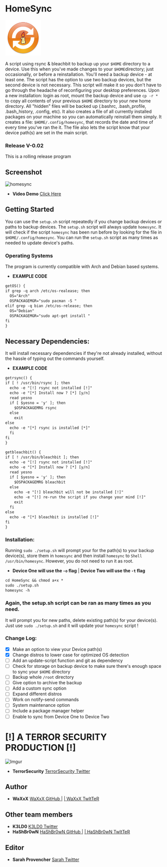 # HomeSync
![A-WaXxX Production](waxsync_s.png)

A script using rsync & bleachbit to backup up your ```$HOME``` directory to a device.
Use this when you've made changes to your ```$HOME```directory; just 
occasionally, or before a reinstallation. You'll need a backup device - at least one. The
script has the option to use two backup devices, but the second device
is not necessary. This script will make it so you don't have to go 
through the headache of reconfiguring your desktop preferences. Upon
a new installation: login as root, mount the backup device and use ```cp -r *``` to copy all
contents of your previous ```$HOME``` directory to your new home directory. All "hidden" files will be backed up
(.bashrc, .bash_profile, .bash_history, .config, etc). It also creates a file of all currently installed 
packages on your machine so you can automatically reinstall them simply. It creates a file: ```$HOME/.config/homesync```, that records the date and time of every time you've ran the it. The file also lets the script know that your device path(s) are
set in the main script. 

### Release V-0.02
This is a rolling release program
## Screenshot 
![homesync](https://i.imgur.com/NJIkdZ7.png)

* **Video Demo**  [Click Here](https://vimeo.com/382709077)
## Getting Started
You can use the ```setup.sh``` script repeatedly if you change 
backup devices or paths to backup devices. The ```setup.sh``` script 
will always update ```homesync```. It will check if the script ```homesync```
has been run before by looking for the file in ```$HOME/.config/homesync```. You can run the ```setup.sh``` script as many times as needed to update device's paths.

### Operating Systems
The program is currently compatible with Arch and Debian based systems.
* **EXAMPLE CODE**
```Shell
getOS() {
if grep -q arch /etc/os-realease; then
  OS="Arch"
  OSPACKAGEMGR="sudo pacman -S "
elif grep -q bian /etc/os-release; then
  OS="Debian"
  OSPACKAGEMGR="sudo apt-get install "
fi
}
```
## Necessary Dependencies:
It will install necessary dependencies if they're not already installed, without the hassle of typing out the commands yourself.
* **EXAMPLE CODE**
```Shell
getrsync() {
if [ ! /usr/bin/rsync ]; then
  echo -e "[!] rsync not installed [!]"
  echo -e "[*] Install now ? [*] [y/n]
  read yesno
  if [ $yesno = 'y' ]; then
    $OSPACKAGEMRG rsync
  else
    exit
else
  echo -e "[*] rsync is installed [*]"
  fi
fi
}
```
```Shell
getbleachbit() {
if [ ! /usr/bin/bleachbit ]; then
  echo -e "[!] rsync not installed [!]"
  echo -e "[*] Install now ? [*] [y/n]
  read yesno
  if [ $yesno = 'y' ]; then
    $OSPACKAGEMRG bleachbit
  else
    echo -e "[!] bleachbit will not be installed [!]"
    echo -e "[!] re-run the script if you change your mind [!]"
    exit
  fi
else
  echo -e "[*] bleachbit is installed [!]"
fi
}
```
### Installation:
Running ```sudo ./setup.sh``` will prompt your for the path(s) to your backup
device(s), store them in ```homesync``` and then install ```homesync``` to ```Shell
/usr/bin/homesync```. However, you do not need to run it as root.
* **Device One will use the ```-o``` flag** | **Device Two will use the ```-t``` flag**
```Shell
cd HomeSync && chmod a+x *
sudo ./setup.sh
homesync -h
```
### Again, the setup.sh script can be ran as many times as you need.
It will prompt you for new paths, delete existing path(s) for your
device(s). Just use ```sudo ./setup.sh``` and it will update your ```homesync``` script !
### Change Log:
- [x] Make an option to view your Device path(s)
- [x] Change distros to lower case for optimized OS detection
- [ ] Add an update-script function and git as dependency
- [ ] Check for storage on backup device to make sure there's enough space to sync your ```$HOME``` directory
- [ ] Backup whole ```/root``` directory
- [ ] Give option to archive the backup
- [ ] Add a custom sync option
- [ ] Expand different distros
- [ ] Work on notify-send commands
- [ ] System maintenance option
- [ ] Include a package manager helper
- [ ] Enable to sync from Device One to Device Two

# [!] A TERROR SECURITY PRODUCTION [!]
![Imgur](https://imgur.com/Pgat8QI.jpg)
* **TerrorSecurity** [TerrorSecurity Twitter](https://twitter.com/TerrorSecurity)
## Author
* **WaXxX**  [WaXxX GitHub |](https://github.com/waxxx333) [| WaXxX TwItTeR](https://twitter.com/waxxx333)
## Other team members
* **K3LD0**  [K3LD0 Twitter](https://twitter.com/K3ld0?s=20)
* **HaShBr0wN**  [HaShBr0wN GitHub |](https://github.com/hashbrown1013) [| HaShBr0wN TwItTeR](https://twitter.com/stephenahpohlis)
## Editor 
* **Sarah Provencher** [Sarah Twitter](https://twitter.com/SarahProvenche6) 
